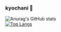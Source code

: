 ### kyochani 👋
![Anurag's GitHub stats](https://github-readme-stats.vercel.app/api?username=kyochannn&show_icons=true&theme=synthwave)
<br>
[![Top Langs](https://github-readme-stats.vercel.app/api/top-langs/?username=kyochannn)](https://github.com/anuraghazra/github-readme-stats)
<!--
**kyochannn/kyochannn** is a ✨ _special_ ✨ repository because its `README.md` (this file) appears on your GitHub profile.

Here are some ideas to get you started:

- 🔭 I’m currently working on ...
- 🌱 I’m currently learning ...
- 👯 I’m looking to collaborate on ...
- 🤔 I’m looking for help with ...
- 💬 Ask me about ...
- 📫 How to reach me: ...
- 😄 Pronouns: ...
- ⚡ Fun fact: ...
-->
